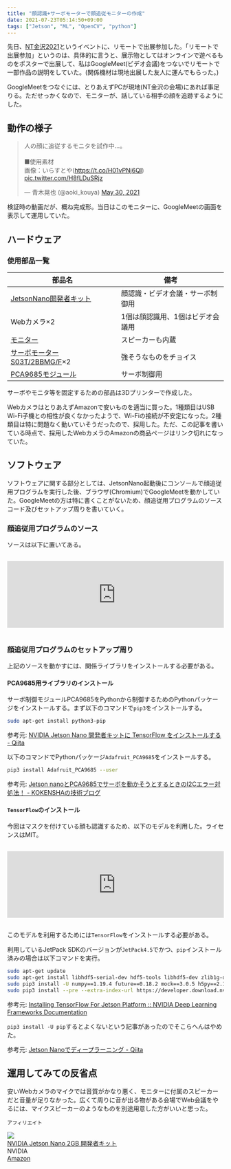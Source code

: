 ```yaml
---
title: "顔認識+サーボモーターで顔追従モニターの作成"
date: 2021-07-23T05:14:50+09:00
tags: ["Jetson", "ML", "OpenCV", "python"]
---
```


先日、[NT金沢2021](https://wiki.nicotech.jp/nico_tech/index.php?NT%E9%87%91%E6%B2%A22021)というイベントに、リモートで出展参加した。「リモートで出展参加」というのは、具体的に言うと、展示物としてはオンラインで遊べるものをポスターで出展して、私はGoogleMeet(ビデオ会議)をつないでリモートで一部作品の説明をしていた。(関係機材は現地出展した友人に運んでもらった。)

GoogleMeetをつなぐには、とりあえずPCが現地(NT金沢の会場)にあれば事足りる。ただせっかくなので、モニターが、話している相手の顔を追跡するようにした。

## 動作の様子

<blockquote class="twitter-tweet"><p lang="ja" dir="ltr">人の顔に追従するモニタを試作中…。<br><br>■使用素材<br>画像：いらすとや(<a href="https://t.co/H01vPNj6QI">https://t.co/H01vPNj6QI</a>) <a href="https://t.co/H8fLDuSRjz">pic.twitter.com/H8fLDuSRjz</a></p>&mdash; 青木晃也 (@aoki_kouya) <a href="https://twitter.com/aoki_kouya/status/1398976125338996736?ref_src=twsrc%5Etfw">May 30, 2021</a></blockquote> <script async src="https://platform.twitter.com/widgets.js" charset="utf-8"></script>

検証時の動画だが、概ね完成形。当日はこのモニターに、GoogleMeetの画面を表示して運用していた。

## ハードウェア

### 使用部品一覧

|部品名|備考|
|-|-|
|[JetsonNano開発者キット](https://www.nvidia.com/ja-jp/autonomous-machines/embedded-systems/jetson-nano-developer-kit/)|顔認識・ビデオ会議・サーボ制御用|
|Webカメラ×2|1個は顔認識用、1個はビデオ会議用|
|[モニター](https://amzn.to/3eKkU3x)|スピーカーも内蔵|
|[サーボモーター S03T/2BBMG/F](https://akizukidenshi.com/catalog/g/gM-01968/)×2|強そうなものをチョイス|
|[PCA9685モジュール](https://amzn.to/2V5I2SQ)|サーボ制御用|

サーボやモニタ等を固定するための部品は3Dプリンターで作成した。

WebカメラはとりあえずAmazonで安いものを適当に買った。1種類目はUSB Wi-Fi子機との相性が良くなかったようで、Wi-Fiの接続が不安定になった。2種類目は特に問題なく動いていそうだったので、採用した。ただ、この記事を書いている時点で、採用したWebカメラのAmazonの商品ページはリンク切れになっていた。

## ソフトウェア

ソフトウェアに関する部分としては、JetsonNano起動後にコンソールで顔追従用プログラムを実行した後、ブラウザ(Chromium)でGoogleMeetを動かしていた。GoogleMeetの方は特に書くことがないため、顔追従用プログラムのソースコード及びセットアップ周りを書いていく。

### 顔追従用プログラムのソース

ソースは以下に置いてある。

<iframe class="hatenablogcard" style="width:100%;height:155px;margin:15px 0;max-width:680px;" title="face_tracking.py" src="https://hatenablog-parts.com/embed?url=https://gist.github.com/kouya17/517d7a4ab1d9f1056f3aaddd0aa8c49b" frameborder="0" scrolling="no"></iframe>

### 顔追従用プログラムのセットアップ周り

上記のソースを動かすには、関係ライブラリをインストールする必要がある。

#### PCA9685用ライブラリのインストール

サーボ制御モジュールPCA9685をPythonから制御するためのPythonパッケージをインストールする。まず以下のコマンドで`pip3`をインストールする。

```bash
sudo apt-get install python3-pip
```

参考元: [NVIDIA Jetson Nano 開発者キットに TensorFlow をインストールする \- Qiita](https://qiita.com/tsutof/items/77b49f71ed81344b9d16)

以下のコマンドでPythonパッケージ`Adafruit_PCA9685`をインストールする。

```bash
pip3 install Adafruit_PCA9685 --user
```

参考元: [Jetson nanoとPCA9685でサーボを動かそうとするときのI2Cエラー対処法！ \- KOKENSHAの技術ブログ](https://kokensha.xyz/linux/jetson-nano-pca9685-i2c-error-resolution/)

#### `TensorFlow`のインストール

今回はマスクを付けている顔も認識するため、以下のモデルを利用した。ライセンスはMIT。

<iframe class="hatenablogcard" style="width:100%;height:155px;margin:15px 0;max-width:680px;" title="chandrikadeb7/Face-Mask-Detection: Face Mask Detection system based on computer vision and deep learning using OpenCV and Tensorflow/Keras" src="https://hatenablog-parts.com/embed?url=https://github.com/chandrikadeb7/Face-Mask-Detection" frameborder="0" scrolling="no"></iframe>

このモデルを利用するためには`TensorFlow`をインストールする必要がある。

利用しているJetPack SDKのバージョンが`JetPack4.5`でかつ、`pip`インストール済みの場合は以下コマンドを実行。

```bash
sudo apt-get update
sudo apt-get install libhdf5-serial-dev hdf5-tools libhdf5-dev zlib1g-dev zip libjpeg8-dev liblapack-dev libblas-dev gfortran
sudo pip3 install -U numpy==1.19.4 future==0.18.2 mock==3.0.5 h5py==2.10.0 keras_preprocessing==1.1.1 keras_applications==1.0.8 gast==0.2.2 futures protobuf pybind11
sudo pip3 install --pre --extra-index-url https://developer.download.nvidia.com/compute/redist/jp/v45 tensorflow
```

参考元: [Installing TensorFlow For Jetson Platform :: NVIDIA Deep Learning Frameworks Documentation](https://docs.nvidia.com/deeplearning/frameworks/install-tf-jetson-platform/index.html)

`pip3 install -U pip`するとよくないという記事があったのでそこらへんはやめた。

参考元: [Jetson Nanoでディープラーニング \- Qiita](https://qiita.com/karaage0703/items/b09f3c65eb3913d087e4)

## 運用してみての反省点

安いWebカメラのマイクでは音質がかなり悪く、モニターに付属のスピーカーだと音量が足りなかった。広くて周りに音が出る物がある会場でWeb会議をやるには、マイクスピーカーのようなものを別途用意した方がいいと思った。

<small>アフィリエイト</small>

<div class="kattene">
    <div class="kattene__imgpart"><a target="_blank" rel="noopener" href="https://www.amazon.co.jp/gp/product/B08MZFQWDP/ref=as_li_tl?ie=UTF8&camp=247&creative=1211&creativeASIN=B08MZFQWDP&linkCode=as2&tag=kouya17-22&linkId=c4b431ae2a32bf6f3852e50204053a6a"><img src="//ws-fe.amazon-adsystem.com/widgets/q?_encoding=UTF8&MarketPlace=JP&ASIN=B08MZFQWDP&ServiceVersion=20070822&ID=AsinImage&WS=1&Format=_SL160_&tag=kouya17-22"></a></div>
    <div class="kattene__infopart">
      <div class="kattene__title"><a target="_blank" rel="noopener" href="https://www.amazon.co.jp/gp/product/B08MZFQWDP/ref=as_li_tl?ie=UTF8&camp=247&creative=1211&creativeASIN=B08MZFQWDP&linkCode=as2&tag=kouya17-22&linkId=c4b431ae2a32bf6f3852e50204053a6a">NVIDIA Jetson Nano 2GB 開発者キット</a></div>
      <div class="kattene__description">NVIDIA</div>
      <div class="kattene__btns __one">
      <div><a class="kattene__btn __orange" target="_blank" rel="noopener" href="https://www.amazon.co.jp/gp/product/B08MZFQWDP/ref=as_li_tl?ie=UTF8&camp=247&creative=1211&creativeASIN=B08MZFQWDP&linkCode=as2&tag=kouya17-22&linkId=c4b431ae2a32bf6f3852e50204053a6a">Amazon</a></div>
      </div>
    </div>
</div>